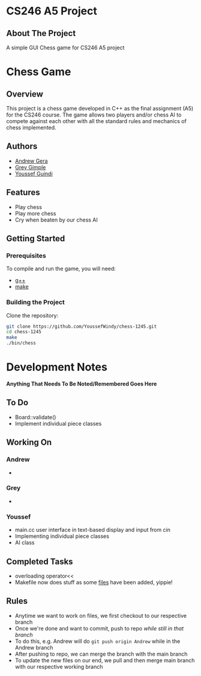 # CS246 A5 Project

## About The Project
A simple GUI Chess game for CS246 A5 project

# Chess Game

## Overview

This project is a chess game developed in C++ as the final assignment (A5) for the CS246 course. The game allows two players and/or chess AI to compete against each other with all the standard rules and mechanics of chess implemented.

## Authors

- [Andrew Gera](https://github.com/Angeraa "Andrew Gera")
- [Grey Gimple](https://github.com/greygimple "Grey Gimple")
- [Youssef Guindi](https://github.com/YoussefWindy "Youssef Windy")

## Features

- Play chess
- Play more chess
- Cry when beaten by our chess AI

## Getting Started

### Prerequisites

To compile and run the game, you will need:

- [g++](https://gcc.gnu.org/ "Woah")
- [make](https://www.make.com/en "Make")

### Building the Project

Clone the repository:
```sh
git clone https://github.com/YoussefWindy/chess-1245.git
cd chess-1245
make
./bin/chess
```

# Development Notes
**Anything That Needs To Be Noted/Remembered Goes Here**

## To Do
- Board::validate()
- Implement individual piece classes

## Working On

### Andrew
-

### Grey
-

### Youssef
- main.cc user interface in text-based display and input from cin
- Implementing individual piece classes
- AI class

## Completed Tasks
- overloading operator<<
- Makefile now does stuff as some [files](https://www.youtube.com/watch?v=dQw4w9WgXcQ "files ;)") have been added, yippie!

## Rules
- Anytime we want to work on files, we first checkout to our respective branch
- Once we're done and want to commit, push to repo *while still in that branch*
- To do this, e.g. Andrew will do `git push origin Andrew` while in the Andrew branch
- After pushing to repo, we can merge the branch with the main branch
- To update the new files on our end, we pull and then merge main branch with our respective working branch
